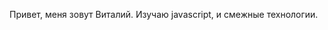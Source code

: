 Привет, меня зовут Виталий.
Изучаю javascript, и смежные технологии.

<!---
ivanPeshkov3000/ivanPeshkov3000 is a ✨ special ✨ repository because its `README.md` (this file) appears on your GitHub profile.
You can click the Preview link to take a look at your changes.
--->
